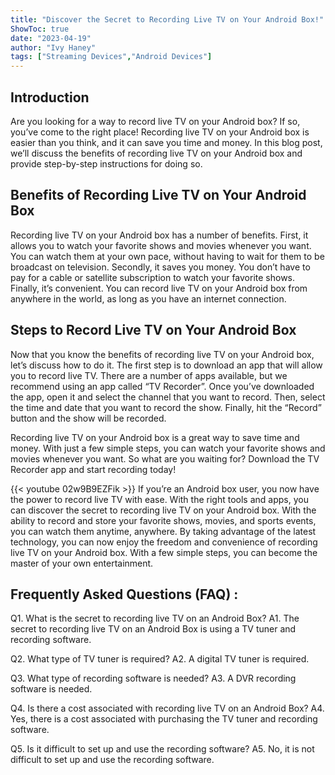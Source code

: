 ```yaml
---
title: "Discover the Secret to Recording Live TV on Your Android Box!"
ShowToc: true 
date: "2023-04-19"
author: "Ivy Haney" 
tags: ["Streaming Devices","Android Devices"]
---
```

## Introduction

Are you looking for a way to record live TV on your Android box? If so, you’ve come to the right place! Recording live TV on your Android box is easier than you think, and it can save you time and money. In this blog post, we’ll discuss the benefits of recording live TV on your Android box and provide step-by-step instructions for doing so. 

## Benefits of Recording Live TV on Your Android Box

Recording live TV on your Android box has a number of benefits. First, it allows you to watch your favorite shows and movies whenever you want. You can watch them at your own pace, without having to wait for them to be broadcast on television. Secondly, it saves you money. You don’t have to pay for a cable or satellite subscription to watch your favorite shows. Finally, it’s convenient. You can record live TV on your Android box from anywhere in the world, as long as you have an internet connection. 

## Steps to Record Live TV on Your Android Box

Now that you know the benefits of recording live TV on your Android box, let’s discuss how to do it. The first step is to download an app that will allow you to record live TV. There are a number of apps available, but we recommend using an app called “TV Recorder”. Once you’ve downloaded the app, open it and select the channel that you want to record. Then, select the time and date that you want to record the show. Finally, hit the “Record” button and the show will be recorded. 

Recording live TV on your Android box is a great way to save time and money. With just a few simple steps, you can watch your favorite shows and movies whenever you want. So what are you waiting for? Download the TV Recorder app and start recording today!

{{< youtube 02w9B9EZFik >}} 
If you’re an Android box user, you now have the power to record live TV with ease. With the right tools and apps, you can discover the secret to recording live TV on your Android box. With the ability to record and store your favorite shows, movies, and sports events, you can watch them anytime, anywhere. By taking advantage of the latest technology, you can now enjoy the freedom and convenience of recording live TV on your Android box. With a few simple steps, you can become the master of your own entertainment.

## Frequently Asked Questions (FAQ) :
Q1. What is the secret to recording live TV on an Android Box? 
A1. The secret to recording live TV on an Android Box is using a TV tuner and recording software. 

Q2. What type of TV tuner is required? 
A2. A digital TV tuner is required. 

Q3. What type of recording software is needed? 
A3. A DVR recording software is needed. 

Q4. Is there a cost associated with recording live TV on an Android Box? 
A4. Yes, there is a cost associated with purchasing the TV tuner and recording software. 

Q5. Is it difficult to set up and use the recording software? 
A5. No, it is not difficult to set up and use the recording software.


